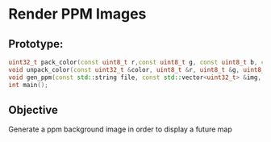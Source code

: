 # Render PPM Images

## Prototype:

```c++
uint32_t pack_color(const uint8_t r,const uint8_t g, const uint8_t b, const uint8_t a = 255);
void unpack_color(const uint32_t &color, uint8_t &r, uint8_t &g, uint8_t &b, uint8_t &a);
void gen_ppm(const std::string file, const std::vector<uint32_t> &img, const size_t w, const size_t h);
int main();
```

## Objective

Generate a ppm background image in order to display a future map

